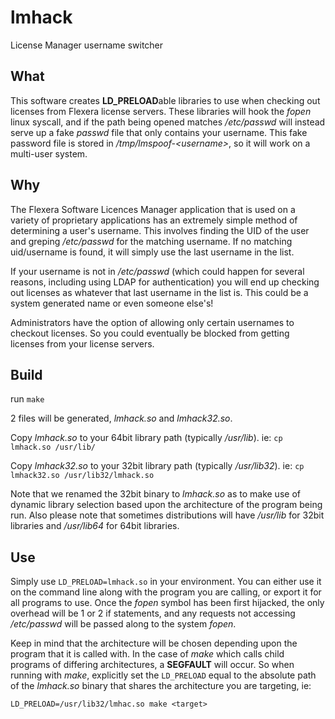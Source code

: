 # lmhack
License Manager username switcher

## What

This software creates **LD_PRELOAD**able libraries to use when checking out licenses from Flexera license servers. These libraries will hook the *fopen* linux syscall, and if the path being opened matches */etc/passwd* will instead serve up a fake *passwd* file that only contains your username. This fake password file is stored in */tmp/lmspoof-\<username\>*, so it will work on a multi-user system.

## Why
The Flexera Software Licences Manager application that is used on a variety of proprietary applications has an extremely simple method of determining a user's username. This involves finding the UID of the user and greping */etc/passwd* for the matching username. If no matching uid/username is found, it will simply use the last username in the list.

If your username is not in */etc/passwd* (which could happen for several reasons, including using LDAP for authentication) you will end up checking out licenses as whatever that last username in the list is. This could be a system generated name or even someone else's!

Administrators have the option of allowing only certain usernames to checkout licenses. So you could eventually be blocked from getting licenses from your license servers.

## Build

run `make`

2 files will be generated, *lmhack.so* and *lmhack32.so*.

Copy *lmhack.so* to your 64bit library path (typically */usr/lib*). ie:
`cp lmhack.so /usr/lib/`

Copy *lmhack32.so* to your 32bit library path (typically */usr/lib32*). ie:
`cp lmhack32.so /usr/lib32/lmhack.so`

Note that we renamed the 32bit binary to *lmhack.so* as to make use of dynamic library selection based upon the architecture of the program being run. Also please note that sometimes distributions will have */usr/lib* for 32bit libraries and */usr/lib64* for 64bit libraries.

## Use

Simply use `LD_PRELOAD=lmhack.so` in your environment. You can either use it on the command line along with the program you are calling, or export it for all programs to use. Once the *fopen* symbol has been first hijacked, the only overhead will be 1 or 2 if statements, and any requests not accessing */etc/passwd* will be passed along to the system *fopen*.

Keep in mind that the architecture will be chosen depending upon the program that it is called with. In the case of *make* which calls child programs of differing architectures, a **SEGFAULT** will occur. So when running with *make*, explicitly set the `LD_PRELOAD` equal to the absolute path of the *lmhack.so* binary that shares the architecture you are targeting, ie:

`LD_PRELOAD=/usr/lib32/lmhac.so make <target>`
